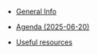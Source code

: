 <!-- * [Copper Key Software Connections](/) -->

<!-- * [Blogs](blogs/README.md) -->
<!-- * [projects](projects/README.md) -->
* [General Info]()

* [Agenda (2025-06-20)](agenda_2025-06-20.md)

* [Useful resources](resources.md)

